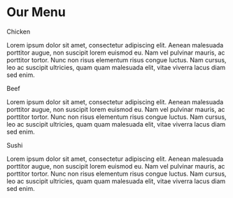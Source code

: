 <!doctype html>
<html>
<head>
<meta charset="utf-8">
<meta name="viewport" content="width=device-width, initial-scale=1">
<link rel="stylesheet" type="text/css" href="module2.css">
<title>Module 2 Assignment</title>

</head>
<body>
<h1> Our Menu</h1>

<div class="col-lg-4 col-md-6 col-sm-12">
	<div class="box">
		<p class="head n1">Chicken</p>
		<p class="content">Lorem ipsum dolor sit amet, consectetur adipiscing elit. Aenean malesuada porttitor augue, non suscipit lorem euismod eu. Nam vel pulvinar mauris, ac porttitor tortor. Nunc non risus elementum risus congue luctus. Nam cursus, leo ac suscipit ultricies, quam quam malesuada elit, vitae viverra lacus diam sed enim. </p>
	</div>
</div>

<div class="col-lg-4 col-md-6 col-sm-12">
	<div class="box">
		<p class="head n2">Beef</p>
		<p class="content">Lorem ipsum dolor sit amet, consectetur adipiscing elit. Aenean malesuada porttitor augue, non suscipit lorem euismod eu. Nam vel pulvinar mauris, ac porttitor tortor. Nunc non risus elementum risus congue luctus. Nam cursus, leo ac suscipit ultricies, quam quam malesuada elit, vitae viverra lacus diam sed enim. </p>
	</div>
</div>

<div class="col-lg-4 col-md-12 col-sm-12">
	<div class="box">
		<p class="head n3">Sushi</p>
		<p class="content">Lorem ipsum dolor sit amet, consectetur adipiscing elit. Aenean malesuada porttitor augue, non suscipit lorem euismod eu. Nam vel pulvinar mauris, ac porttitor tortor. Nunc non risus elementum risus congue luctus. Nam cursus, leo ac suscipit ultricies, quam quam malesuada elit, vitae viverra lacus diam sed enim. </p>
	</div>
</div>

</body>
</html>
